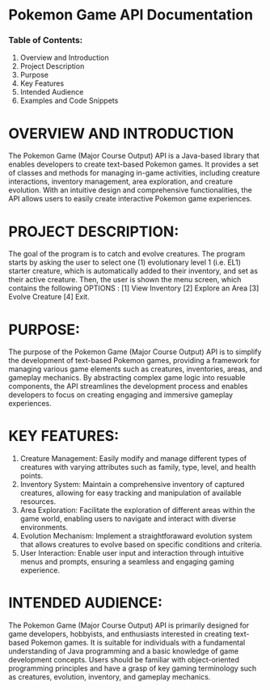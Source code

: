 # Pokemon Game API Documentation
### Table of Contents:
1. Overview and Introduction
2. Project Description
3. Purpose
4. Key Features
5. Intended Audience
6. Examples and Code Snippets

# OVERVIEW AND INTRODUCTION
The Pokemon Game (Major Course Output) API is a Java-based library that enables developers to create text-based Pokemon games. It provides a set of classes and methods for managing in-game activities, including creature interactions, inventory management, area exploration, and creature evolution. With an intuitive design and comprehensive functionalities, the API allows users to easily create interactive Pokemon game experiences.

# PROJECT DESCRIPTION:
The goal of the program is to catch and evolve creatures. The program starts by asking the user to select one (1) evolutionary level 1 (i.e. EL1) starter creature, which is automatically added to their inventory, and set as their active creature. Then, the user is shown the menu screen, which contains the following 
                                    OPTIONS : 
                                    [1] View Inventory 
                                    [2] Explore an Area
                                    [3] Evolve Creature
                                    [4] Exit. 
# PURPOSE:
The purpose of the Pokemon Game (Major Course Output) API is to simplify the development of text-based Pokemon games, providing a framework for managing various game elements such as creatures, inventories, areas, and gameplay mechanics. By abstracting complex game logic into resuable components, the API streamlines the development process and enables developers to focus on creating engaging and immersive gameplay experiences.

# KEY FEATURES:
1. Creature Management: Easily modify and manage different types of creatures with varying attributes such as family, type, level, and health points.
2. Inventory System: Maintain a comprehensive inventory of captured creatures, allowing for easy tracking and manipulation of available resources.
3. Area Exploration: Facilitate the exploration of different areas within the game world, enabling users to navigate and interact with diverse environments.
4. Evolution Mechanism: Implement a straightforaward evolution system that allows creatures to evolve based on specific conditions and criteria.
5. User Interaction: Enable user input and interaction through intuitive menus and prompts, ensuring a seamless and engaging gaming experience.

# INTENDED AUDIENCE:
The Pokemon Game (Major Course Output) API is primarily designed for game developers, hobbyists, and enthusiasts interested in creating text-based Pokemon games. It is suitable for individuals with a fundamental understanding of Java programming and a basic knowledge of game development concepts. Users should be familiar with object-oriented programming principles and have a grasp of key gaming terminology such as creatures, evolution, inventory, and gameplay mechanics.
